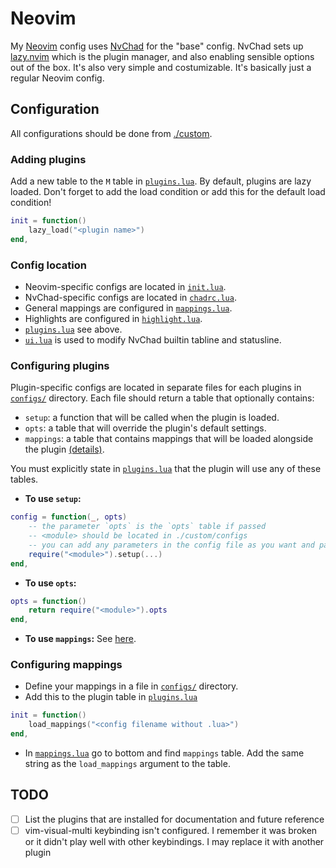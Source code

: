 # Neovim

My [Neovim](https://github.com/neovim/neovim) config uses [NvChad](https://github.com/NvChad/NvChad) for the "base" config.
NvChad sets up [lazy.nvim](https://github.com/folke/lazy.nvim) which is the plugin manager, and also enabling sensible options out of the box.
It's also very simple and costumizable. It's basically just a regular Neovim config.

## Configuration

All configurations should be done from [./custom](./custom).

### Adding plugins

Add a new table to the `M` table in [`plugins.lua`](./custom/plugins.lua).
By default, plugins are lazy loaded. Don't forget to add the load condition or add this for the default load condition!
```lua
init = function()
    lazy_load("<plugin name>")
end,
```

### Config location

- Neovim-specific configs are located in [`init.lua`](./custom/init.lua).
- NvChad-specific configs are located in [`chadrc.lua`](./custom/chadrc.lua).
- General mappings are configured in [`mappings.lua`](./custom/mappings.lua).
- Highlights are configured in [`highlight.lua`](./custom/highlight.lua).
- [`plugins.lua`](./custom/plugins.lua) see above.
- [`ui.lua`](./custom/ui.lua) is used to modify NvChad builtin tabline and statusline.

### Configuring plugins

Plugin-specific configs are located in separate files for each plugins in [`configs/`](./custom/configs/) directory.
Each file should return a table that optionally contains:
- `setup`: a function that will be called when the plugin is loaded.
- `opts`: a table that will override the plugin's default settings.
- `mappings`: a table that contains mappings that will be loaded alongside the plugin [(details)](#configuring-mappings).

You must explicitly state in [`plugins.lua`](./custom/plugins.lua) that the plugin will use any of these tables.
- **To use `setup`:**
```lua
config = function(_, opts)
    -- the parameter `opts` is the `opts` table if passed
    -- <module> should be located in ./custom/configs
    -- you can add any parameters in the config file as you want and pass the argumants here if needed
    require("<module>").setup(...)
end,
```
- **To use `opts`:**
```lua
opts = function()
    return require("<module>").opts
end,
```
- **To use `mappings`:**
See [here](#configuring-mappings).

### Configuring mappings

- Define your mappings in a file in [`configs/`](./custom/configs/) directory.
- Add this to the plugin table in [`plugins.lua`](./custom/plugins.lua)
```lua
init = function()
    load_mappings("<config filename without .lua>")
end,
```
- In [`mappings.lua`](./custom/mappings.lua) go to bottom and find `mappings` table. Add the same string as the `load_mappings` argument to the table.

## TODO

- [ ] List the plugins that are installed for documentation and future reference
- [ ] vim-visual-multi keybinding isn't configured. I remember it was broken or it didn't play well with other keybindings. I may replace it with another plugin
